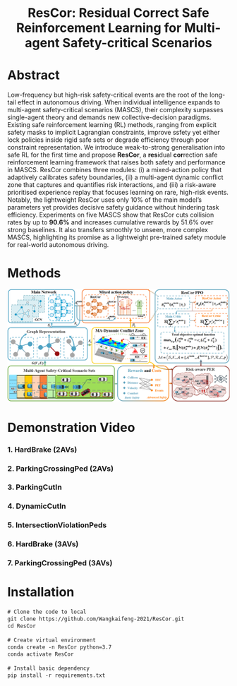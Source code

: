 <div align="center">   
  
# ResCor: Residual Correct Safe Reinforcement Learning for Multi-agent Safety-critical Scenarios
</div>


# Abstract
Low-frequency but high-risk safety-critical events are the root of the long-tail effect in autonomous driving. When individual intelligence expands to multi-agent safety-critical scenarios (MASCS), their complexity surpasses single-agent theory and demands new collective-decision paradigms. Existing safe reinforcement learning (RL) methods, ranging from explicit safety masks to implicit Lagrangian constraints, improve ssfety yet either lock policies inside rigid safe sets or degrade efficiency through poor constraint representation. We introduce weak-to-strong generalisation into safe RL for the first time and propose **ResCor**, a **res**idual **cor**rection safe reinforcement learning framework that raises both safety and performance in MASCS. ResCor combines three modules: (i) a mixed-action policy that adaptively calibrates safety boundaries, (ii) a multi-agent dynamic conflict zone that captures and quantifies risk interactions, and (iii) a risk-aware prioritised experience replay that focuses learning on rare, high-risk events. Notably, the lightweight ResCor uses only 10% of the main model’s parameters yet provides decisive safety guidance without hindering task efficiency. Experiments on five MASCS show that ResCor cuts collision rates by up to **90.6\%** and increases cumulative rewards by 51.6% over strong baselines. It also transfers smoothly to unseen, more complex MASCS, highlighting its promise as a lightweight pre-trained safety module for real-world autonomous driving. 


# Methods
![method](Figs/frame.png "model frame")


# Demonstration Video
### 1. HardBrake (2AVs)


### 2. ParkingCrossingPed (2AVs)


### 3. ParkingCutIn


### 4. DynamicCutIn


### 5. IntersectionViolationPeds


### 6. HardBrake (3AVs)


### 7. ParkingCrossingPed (3AVs)



# Installation
```shell
# Clone the code to local
git clone https://github.com/Wangkaifeng-2021/ResCor.git
cd ResCor

# Create virtual environment
conda create -n ResCor python=3.7
conda activate ResCor

# Install basic dependency
pip install -r requirements.txt
```
